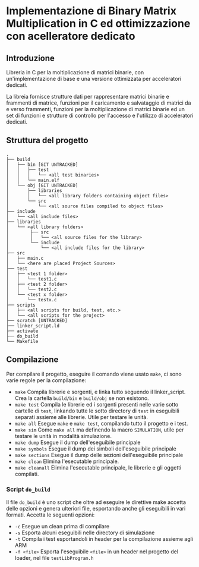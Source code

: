 # Implementazione di Binary Matrix Multiplication in C ed ottimizzazione con acelleratore dedicato
## Introduzione
Libreria in C per la moltiplicazione di matrici binarie, con un'implementazione di base e una versione ottimizzata per acceleratori dedicati.

La libreia fornisce strutture dati per rappresentare matrici binarie e frammenti di matrice, funzioni per il caricamento e salvataggio di matrici da e verso frammenti, funzioni per la moltiplicazione di matrici binarie ed un set di funzioni e strutture di controllo per l'accesso e l'utilizzo di acceleratori dedicati.

## Struttura del progetto
```
.
├── build 
│   ├── bin [GIT UNTRACKED]
│   │   ├── test
│   │   │   └── <all test binaries>
│   │   └── main.elf
│   └── obj [GIT UNTRACKED]
│       ├── libraries
│       │   └── <all library folders containing object files>
│       └── src
│           └── <all source files compiled to object files>
├── include
│   └── <all include files>
├── libraries
│   └── <all library folders>
│        ├── src
│        │   └── <all source files for the library>
│        └── include
│            └── <all include files for the library>
├── src
│   ├── main.c
│   └── <here are placed Project Sources>
├── test
│   ├── <test 1 folder>
│   │   └── test1.c
│   ├── <test 2 folder>
│   │   └── test2.c
│   └── <test x folder>
│       └── testx.c
├── scripts
│   ├── <all scripts for build, test, etc.>
│   └── <all scripts for the project>
├── scratch [UNTRACKED]
├── linker_script.ld
├── activate 
├── do_build
└── Makefile
```

## Compilazione
Per compilare il progetto, eseguire il comando viene usato `make`, ci sono varie regole per la compilazione:
 - `make` Compila librerie e sorgenti, e linka tutto seguendo il linker_script. Crea la cartella `build/bin` e `build/obj` se non esistono.
 - `make test` Compila le librerie ed i sorgenti presenti nelle varie sotto cartelle di `test`, linkando tutte 
le sotto directory di `test` in eseguibili separati assieme alle librerie. Utile per testare le unità.
 - `make all` Esegue `make` e `make test`, compilando tutto il progetto e i test.
 - `make sim` Come `make all` ma definendo la macro `SIMULATION`, utile per testare le unità in modalità simulazione. 
 - `make dump` Esegue il dump dell'eseguibile principale
 - `make symbols` Esegue il dump dei simboli dell'eseguibile principale
 - `make sections` Esegue il dump delle sezioni dell'eseguibile principale
 - `make clean` Elimina l'esecutable principale.
 - `make cleanall` Elimina l'esecutable principale, le librerie e gli oggetti compilati.

### Script `do_build`
Il file `do_build` è uno script che oltre ad eseguire le direttive make accetta delle opzioni e genera ulteriori file, esportando anche gli eseguibili in vari formati.
Accetta le seguenti opzioni:
 - `-c` Esegue un clean prima di compilare
 - `-s` Esporta alcuni eseguibili nelle directory di simulazione
 - `-t` Compila i test esportandoli in header per la compilazione assieme agli ARM
 - `-f <file>` Esporta l'eseguibile `<file>` in un header nel progetto del loader, nel file `testLibProgram.h`